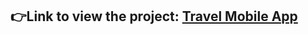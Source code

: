 ## 👉Link to view the project: [Travel Mobile App](https://www.figma.com/design/U2hakWrjhRVDGZ2t74JjpG/Travel-app?node-id=0-1&t=3ZqJetV6xvBS2Ccb-1)

